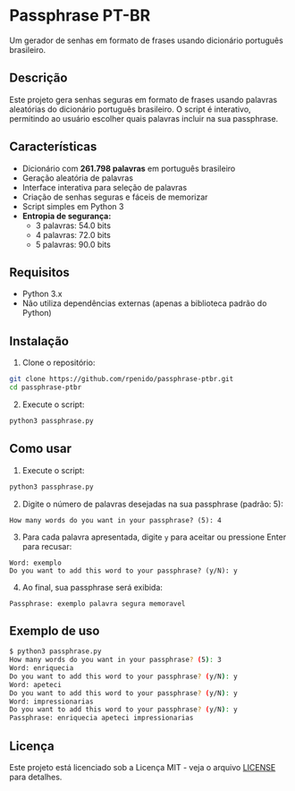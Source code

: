 # Passphrase PT-BR

Um gerador de senhas em formato de frases usando dicionário português brasileiro.

## Descrição

Este projeto gera senhas seguras em formato de frases usando palavras aleatórias do dicionário português brasileiro. O script é interativo, permitindo ao usuário escolher quais palavras incluir na sua passphrase.

## Características

- Dicionário com **261.798 palavras** em português brasileiro
- Geração aleatória de palavras
- Interface interativa para seleção de palavras
- Criação de senhas seguras e fáceis de memorizar
- Script simples em Python 3
- **Entropia de segurança:**
  - 3 palavras: 54.0 bits
  - 4 palavras: 72.0 bits
  - 5 palavras: 90.0 bits

## Requisitos

- Python 3.x
- Não utiliza dependências externas (apenas a biblioteca padrão do Python)

## Instalação

1. Clone o repositório:
```bash
git clone https://github.com/rpenido/passphrase-ptbr.git
cd passphrase-ptbr
```

2. Execute o script:
```bash
python3 passphrase.py
```

## Como usar

1. Execute o script:
```bash
python3 passphrase.py
```

2. Digite o número de palavras desejadas na sua passphrase (padrão: 5):
```
How many words do you want in your passphrase? (5): 4
```

3. Para cada palavra apresentada, digite `y` para aceitar ou pressione Enter para recusar:
```
Word: exemplo
Do you want to add this word to your passphrase? (y/N): y
```

4. Ao final, sua passphrase será exibida:
```
Passphrase: exemplo palavra segura memoravel
```

## Exemplo de uso

```bash
$ python3 passphrase.py
How many words do you want in your passphrase? (5): 3
Word: enriquecia
Do you want to add this word to your passphrase? (y/N): y
Word: apeteci
Do you want to add this word to your passphrase? (y/N): y
Word: impressionarias
Do you want to add this word to your passphrase? (y/N): y
Passphrase: enriquecia apeteci impressionarias
```

## Licença

Este projeto está licenciado sob a Licença MIT - veja o arquivo [LICENSE](LICENSE) para detalhes.

